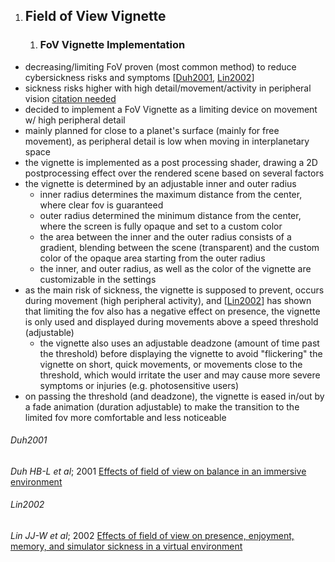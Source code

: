 1. ## Field of View Vignette

    1. ### FoV Vignette Implementation ###






- decreasing/limiting FoV proven (most common method) to reduce cybersickness risks and symptoms [[Duh2001](#duh2001), 
  [Lin2002](#lin2002)]
- sickness risks higher with high detail/movement/activity in peripheral vision [citation needed]()
- decided to implement a FoV Vignette as a limiting device on movement w/ high peripheral detail
- mainly planned for close to a planet's surface (mainly for free movement), as peripheral detail is low when moving
 in interplanetary space
- the vignette is implemented as a post processing shader, drawing a 2D postprocessing effect over the rendered scene
 based on several factors
- the vignette is determined by an adjustable inner and outer radius
  - inner radius determines the maximum distance from the center, where clear fov is guaranteed
  - outer radius determined the minimum distance from the center, where the screen is fully opaque and set to a
   custom color
  - the area between the inner and the outer radius consists of a gradient, blending between the scene (transparent)
   and the custom color of the opaque area starting from the outer radius
  - the inner, and outer radius, as well as the color of the vignette are customizable in the settings
- as the main risk of sickness, the vignette is supposed to prevent, occurs during movement (high peripheral activity),
 and [[Lin2002](#lin2002)] has shown that limiting the fov also has a negative effect on presence, the vignette is only
 used and displayed during movements above a speed threshold (adjustable)
  - the vignette also uses an adjustable deadzone (amount of time past the threshold) before displaying the vignette
   to avoid "flickering" the vignette on short, quick movements, or movements close to the threshold, which would
   irritate the user and may cause more severe symptoms or injuries (e.g. photosensitive users)
- on passing the threshold (and deadzone), the vignette is eased in/out by a fade animation (duration adjustable) to
 make the transition to the limited fov more comfortable and less noticeable

###### Duh2001
*Duh HB-L et al*; 2001
[
Effects of field of view on balance in an immersive environment
](https://www.cs.uic.edu/~kenyon/Conferences/ieee_e1.pdf)

###### Lin2002
*Lin JJ-W et al*; 2002
[
Effects of field of view on presence, enjoyment, memory, and simulator sickness in a virtual environment
](https://ieeexplore.ieee.org/abstract/document/996519)
